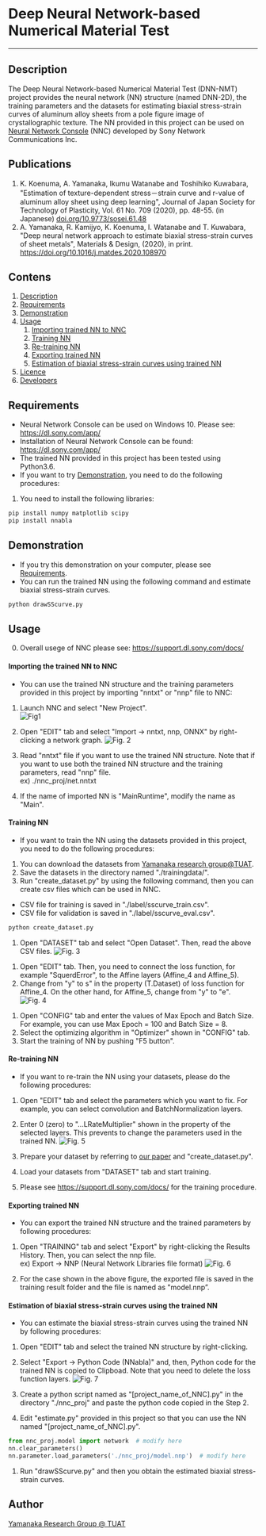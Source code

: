 # Deep Neural Network-based Numerical Material Test
-----
<a id="1"></a>
## Description
The Deep Neural Network-based Numerical Material Test (DNN-NMT) project provides the neural network (NN) structure (named DNN-2D), the training parameters and the datasets for estimating biaxial stress-strain curves of aluminum alloy sheets from a pole figure image of crystallographic texture. The NN provided in this project can be used on <a href="https://dl.sony.com/ja/app/">Neural Network Console</a> (NNC) developed by Sony Network Communications Inc.<br>

## Publications
1. K. Koenuma, A. Yamanaka, Ikumu Watanabe and Toshihiko Kuwabara, "Estimation of texture-dependent stress－strain curve and r-value of aluminum alloy sheet using deep learning", Journal of Japan Society for Technology of Plasticity, Vol. 61 No. 709 (2020), pp. 48-55. (in Japanese) <a href="https://doi.org/10.9773/sosei.61.48">doi.org/10.9773/sosei.61.48</a>
2. A. Yamanaka, R. Kamijyo, K. Koenuma, I. Watanabe and T. Kuwabara, "Deep neural network approach to estimate biaxial stress-strain curves of sheet metals", Materials & Design, (2020), in print. <a href="https://doi.org/10.1016/j.matdes.2020.108970">https://doi.org/10.1016/j.matdes.2020.108970</a>

## Contens
1. [Description](#1)
1. [Requirements](#2)
1. [Demonstration](#3)
1. [Usage](#4)
    1. [Importing trained NN to NNC](#5)
    1. [Training NN](#6)
    1. [Re-training NN](#7)
    1. [Exporting trained NN](#8)
    1. [Estimation of biaxial stress-strain curves using trained NN](#9)
1. [Licence](#10)
1. [Developers](#11)

<a id="2"></a>
## Requirements
- Neural Network Console can be used on Windows 10. Please see: https://dl.sony.com/app/
- Installation of Neural Network Console can be found: https://dl.sony.com/app/
- The trained NN provided in this project has been tested using Python3.6.
- If you want to try [Demonstration](#3), you need to do the following procedures:

1.  You need to install the following libraries:
```bash
pip install numpy matplotlib scipy
pip install nnabla
```

<a id="3"></a>
## Demonstration
- If you try this demonstration on your computer, please see [Requirements](#2).
- You can run the trained NN using the following command and estimate biaxial stress-strain curves.
```bash
python drawSScurve.py
```

<a id="4"></a>
## Usage
0. Overall usege of NNC please see: https://support.dl.sony.com/docs/

<a id="5"></a>
#### Importing the trained NN to NNC
- You can use the trained NN structure and the training parameters provided in this project by importing "nntxt" or "nnp" file to NNC: 

1. Launch NNC and select "New Project". <br>
![Fig1](./doc/fig1.png "Fig. 1")

2. Open "EDIT" tab and select "Import → nntxt, nnp, ONNX" by right-clicking a network graph.
![Fig. 2](./doc/fig2.png "Fig. 2")

3. Read "nntxt" file if you want to use the trained NN structure. Note that if you want to use both the trained NN structure and the training parameters, read "nnp" file. <br>
ex) ./nnc_proj/net.nntxt

4. If the name of imported NN is "MainRuntime", modify the name as "Main". <br>

<a id="6"></a>
#### Training NN
- If you want to train the NN using the datasets provided in this project, you need to do the following procedures:

1. You can download the datasets from <a href="http://web.tuat.ac.jp/~yamanaka/opendata.html">Yamanaka research group@TUAT</a>.
1. Save the datasets in the directory named "./trainingdata/".
1. Run "create_dataset.py" by using the following command, then you can create csv files which can be used in NNC.
- CSV file for training is saved in "./label/sscurve_train.csv".
- CSV file for validation is saved in "./label/sscurve_eval.csv".
```bash
python create_dataset.py
```

1. Open "DATASET" tab and select "Open Dataset". Then, read the above CSV files.
![Fig. 3](./doc/fig3.png "Fig. 3")
<!-- TODO: 図 -->

1. Open "EDIT" tab. Then, you need to connect the loss function, for example "SquerdError", to the Affine layers (Affine_4 and Affine_5).
1. Change from "y" to s" in the property (T.Dataset) of loss function for Affine_4. On the other hand, for Affine_5, change from "y" to "e".  
![Fig. 4](./doc/fig4.png "Fig. 4")
<!-- TODO: 図 -->

1. Open "CONFIG" tab and enter the values of Max Epoch and Batch Size. For example, you can use Max Epoch = 100 and Batch Size = 8.
1. Select the optimizing algorithm in "Optimizer" shown in "CONFIG" tab.
1. Start the training of NN by pushing "F5 button".


<a id="7"></a>
#### Re-training NN
- If you want to re-train the NN using your datasets, please do the following procedures:

1. Open "EDIT" tab and select the parameters which you want to fix. For example, you can select convolution and BatchNormalization layers.
1. Enter 0 (zero) to "...LRateMultiplier" shown in the property of the selected layers. This prevents to change the parameters used in the trained NN.
![Fig. 5](./doc/fig5.png "Fig. 5")

1. Prepare your dataset by referring to <a href="https://doi.org/10.1016/j.matdes.2020.108970">our paper</a> and "create_dataset.py". 
1. Load your datasets from "DATASET" tab and start training.
1. Please see https://support.dl.sony.com/docs/ for the training procedure.

<a id="8"></a>
#### Exporting trained NN
- You can export the trained NN structure and the trained parameters by following procedures:

1. Open "TRAINING" tab and select "Export" by right-clicking the Results History. Then, you can select the nnp file. <br>
ex) Export → NNP (Neural Network Libraries file format)
![Fig. 6](./doc/fig6.png "Fig. 6")

1. For the case shown in the above figure, the exported file is saved in the training result folder and the file is named as "model.nnp”.


<a id="9"></a>
#### Estimation of biaxial stress-strain curves using the trained NN
- You can estimate the biaxial stress-strain curves using the trained NN by following procedures:

1. Open "EDIT" tab and select the trained NN structure by right-clicking.
1. Select "Export → Python Code (NNabla)" and, then, Python code for the trained NN is copied to Clipboad. Note that you need to delete the loss function layers.
![Fig. 7](./doc/fig7.png "Fig. 7")

3. Create a python script named as "[project_name_of_NNC].py" in the directory "./nnc_proj" and paste the python code copied in the Step 2.
4. Edit "estimate.py" provided in this project so that you can use the NN named "[project_name_of_NNC].py".
```python
from nnc_proj.model import network  # modify here
nn.clear_parameters()
nn.parameter.load_parameters('./nnc_proj/model.nnp')  # modify here
```

1. Run "drawSScurve.py" and then you obtain the estimated biaxial stress-strain curves.

<a id="11"></a>
## Author
[Yamanaka Research Group @ TUAT](http://web.tuat.ac.jp/~yamanaka/)
